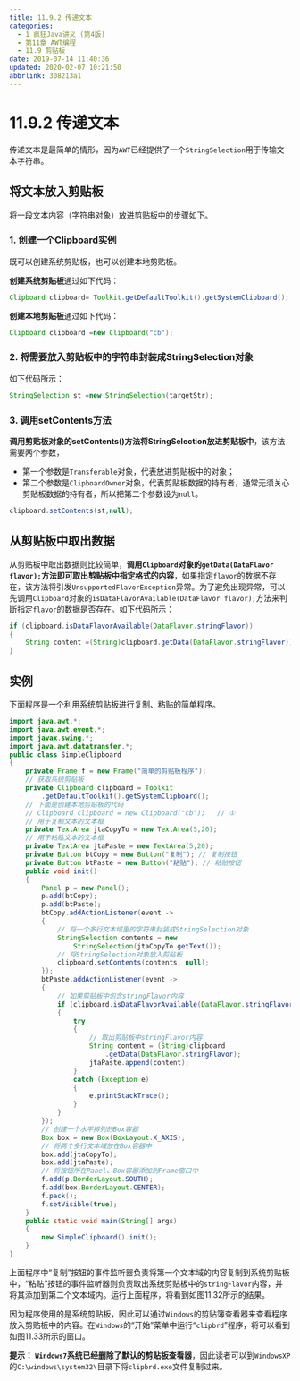 ```yaml
---
title: 11.9.2 传递文本
categories: 
  - 1 疯狂Java讲义 (第4版)
  - 第11章 AWT编程
  - 11.9 剪贴板
date: 2019-07-14 11:40:36
updated: 2020-02-07 10:21:50
abbrlink: 308213a1
---
```

# 11.9.2 传递文本
传递文本是最简单的情形，因为`AWT`已经提供了一个`StringSelection`用于传输文本字符串。

## 将文本放入剪贴板
将一段文本内容（字符串对象）放进剪贴板中的步骤如下。

### 1. 创建一个Clipboard实例
既可以创建系统剪贴板，也可以创建本地剪贴板。

**创建系统剪贴板**通过如下代码：
```java
Clipboard clipboard= Toolkit.getDefaultToolkit().getSystemClipboard();
```
**创建本地剪贴板**通过如下代码：
```java
Clipboard clipboard =new Clipboard("cb");
```

### 2. 将需要放入剪贴板中的字符串封装成StringSelection对象
如下代码所示：
```java
StringSelection st =new StringSelection(targetStr);
```

### 3. 调用setContents方法
**调用剪贴板对象的setContents()方法将StringSelection放进剪贴板中**，该方法需要两个参数，
- 第一个参数是`Transferable`对象，代表放进剪贴板中的对象；
- 第二个参数是`ClipboardOwner`对象，代表剪贴板数据的持有者，通常无须关心剪贴板数据的持有者，所以把第二个参数设为`null`。

```java
clipboard.setContents(st,null);
```

## 从剪贴板中取出数据
从剪贴板中取出数据则比较简单，**调用`Clipboard`对象的`getData(DataFlavor flavor);`方法即可取出剪贴板中指定格式的内容**，如果指定`flavor`的数据不存在，该方法将引发`UnsupportedFlavorException`异常。为了避免出现异常，可以先调用`Clipboard`对象的`isDataFlavorAvailable(DataFlavor flavor);`方法来判断指定`flavor`的数据是否存在。如下代码所示：

```java
if (clipboard.isDataFlavorAvailable(DataFlavor.stringFlavor))
{
    String content =(String)clipboard.getData(DataFlavor.stringFlavor));
}
```

## 实例
下面程序是一个利用系统剪贴板进行复制、粘贴的简单程序。
```java
import java.awt.*;
import java.awt.event.*;
import javax.swing.*;
import java.awt.datatransfer.*;
public class SimpleClipboard
{
    private Frame f = new Frame("简单的剪贴板程序");
    // 获取系统剪贴板
    private Clipboard clipboard = Toolkit
        .getDefaultToolkit().getSystemClipboard();
    // 下面是创建本地剪贴板的代码
    // Clipboard clipboard = new Clipboard("cb");   // ①
    // 用于复制文本的文本框
    private TextArea jtaCopyTo = new TextArea(5,20);
    // 用于粘贴文本的文本框
    private TextArea jtaPaste = new TextArea(5,20);
    private Button btCopy = new Button("复制"); // 复制按钮
    private Button btPaste = new Button("粘贴"); // 粘贴按钮
    public void init()
    {
        Panel p = new Panel();
        p.add(btCopy);
        p.add(btPaste);
        btCopy.addActionListener(event ->
        {
            // 将一个多行文本域里的字符串封装成StringSelection对象
            StringSelection contents = new
                StringSelection(jtaCopyTo.getText());
            // 将StringSelection对象放入剪贴板
            clipboard.setContents(contents, null);
        });
        btPaste.addActionListener(event ->
        {
            // 如果剪贴板中包含stringFlavor内容
            if (clipboard.isDataFlavorAvailable(DataFlavor.stringFlavor))
            {
                try
                {
                    // 取出剪贴板中stringFlavor内容
                    String content = (String)clipboard
                        .getData(DataFlavor.stringFlavor);
                    jtaPaste.append(content);
                }
                catch (Exception e)
                {
                    e.printStackTrace();
                }
            }
        });
        // 创建一个水平排列的Box容器
        Box box = new Box(BoxLayout.X_AXIS);
        // 将两个多行文本域放在Box容器中
        box.add(jtaCopyTo);
        box.add(jtaPaste);
        // 将按钮所在Panel、Box容器添加到Frame窗口中
        f.add(p,BorderLayout.SOUTH);
        f.add(box,BorderLayout.CENTER);
        f.pack();
        f.setVisible(true);
    }
    public static void main(String[] args)
    {
        new SimpleClipboard().init();
    }
}
```
上面程序中“复制”按钮的事件监听器负责将第一个文本域的内容复制到系统剪贴板中，“粘贴”按钮的事件监听器则负责取出系统剪贴板中的`stringFlavor`内容，并将其添加到第二个文本域内。运行上面程序，将看到如图11.32所示的结果。

因为程序使用的是系统剪贴板，因此可以通过`Windows`的剪贴簿查看器来查看程序放入剪贴板中的内容。在`Windows`的“开始”菜单中运行“`clipbrd`”程序，将可以看到如图11.33所示的窗口。

**提示：**
**`Windows7`系统已经删除了默认的剪贴板查看器**，因此读者可以到`WindowsXP`的`C:\windows\system32\`目录下将`clipbrd.exe`文件复制过来。

